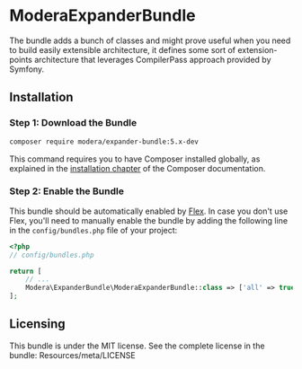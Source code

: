# ModeraExpanderBundle

The bundle adds a bunch of classes and might prove useful when you need to build easily extensible architecture, it
defines some sort of extension-points architecture that leverages CompilerPass approach provided by Symfony.

## Installation

### Step 1: Download the Bundle

``` bash
composer require modera/expander-bundle:5.x-dev
```

This command requires you to have Composer installed globally, as explained
in the [installation chapter](https://getcomposer.org/doc/00-intro.md) of the Composer documentation.

### Step 2: Enable the Bundle

This bundle should be automatically enabled by [Flex](https://symfony.com/doc/current/setup/flex.html).
In case you don't use Flex, you'll need to manually enable the bundle by
adding the following line in the `config/bundles.php` file of your project:

``` php
<?php
// config/bundles.php

return [
    // ...
    Modera\ExpanderBundle\ModeraExpanderBundle::class => ['all' => true],
];
```

## Licensing

This bundle is under the MIT license. See the complete license in the bundle:
Resources/meta/LICENSE
